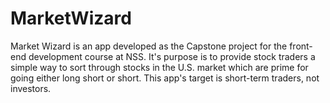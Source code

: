 # MarketWizard

Market Wizard is an app developed as the Capstone project for the front-end development course at NSS.  It's purpose is to provide stock traders a simple way to sort through stocks in the U.S. market which are prime for going either long short or short.  This app's target is short-term traders, not investors.